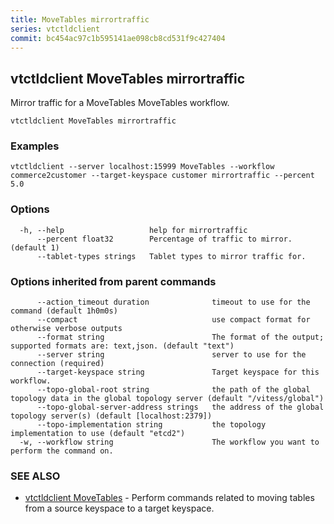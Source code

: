 ```yaml
---
title: MoveTables mirrortraffic
series: vtctldclient
commit: bc454ac97c1b595141ae098cb8cd531f9c427404
---
```

## vtctldclient MoveTables mirrortraffic

Mirror traffic for a MoveTables MoveTables workflow.

```
vtctldclient MoveTables mirrortraffic
```

### Examples

```
vtctldclient --server localhost:15999 MoveTables --workflow commerce2customer --target-keyspace customer mirrortraffic --percent 5.0
```

### Options

```
  -h, --help                   help for mirrortraffic
      --percent float32        Percentage of traffic to mirror. (default 1)
      --tablet-types strings   Tablet types to mirror traffic for.
```

### Options inherited from parent commands

```
      --action_timeout duration              timeout to use for the command (default 1h0m0s)
      --compact                              use compact format for otherwise verbose outputs
      --format string                        The format of the output; supported formats are: text,json. (default "text")
      --server string                        server to use for the connection (required)
      --target-keyspace string               Target keyspace for this workflow.
      --topo-global-root string              the path of the global topology data in the global topology server (default "/vitess/global")
      --topo-global-server-address strings   the address of the global topology server(s) (default [localhost:2379])
      --topo-implementation string           the topology implementation to use (default "etcd2")
  -w, --workflow string                      The workflow you want to perform the command on.
```

### SEE ALSO

* [vtctldclient MoveTables](../)	 - Perform commands related to moving tables from a source keyspace to a target keyspace.

